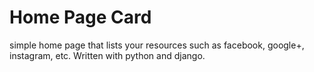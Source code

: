 <h1>Home Page Card</h1>
<p>simple home page that lists your resources such as facebook, google+, instagram, etc. Written with python and django.</p>